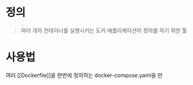 # 정의

> 여러 개의 컨테이너를 실행시키는 도커 애플리케이션이 정의를 하기 위한 툴

# 사용법

여러 [[Dockerfile]]을 한번에 정의하는 docker-compose.yaml을 만